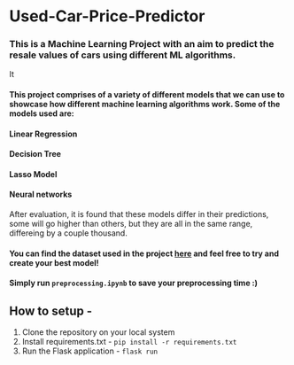 # Used-Car-Price-Predictor

### This is a Machine Learning Project with an aim to predict the resale values of cars using different ML algorithms.
It 
#### This project comprises of a variety of different models that we can use to showcase how different machine learning algorithms work. Some of the models used are:
#### Linear Regression
#### Decision Tree
#### Lasso Model
#### Neural networks
 
 After evaluation, it is found that these models differ in their predictions, some will go higher than others, but they are all in the same range, differeing by a couple thousand.  
#### You can find the dataset used in the project [here](https://drive.google.com/drive/folders/1pAg6WTzxVBridKjFRV2TmQoQzUPj9zhg?usp=sharing) and feel free to try and create your best model!

#### Simply run `preprocessing.ipynb` to save your preprocessing time :)

## How to setup -
1. Clone the repository on your local system
2. Install requirements.txt - `pip install -r requirements.txt`
3. Run the Flask application - `flask run`

